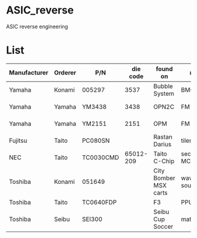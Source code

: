 # ASIC_reverse
ASIC reverse engineering


# List
|Manufacturer|Orderer|P/N|die code|found on|role|description|status|
|------------|-------|---|--------|--------|----|-----------|------|
|Yamaha|Konami|005297|3537|Bubble System|BMC|3um? GA|all complete|
|Yamaha|Yamaha|YM3438|3438|OPN2C|FM sound|1.5um? GA|WIP-see IKA3438|
|Yamaha|Yamaha|YM2151|2151|OPM|FM sound|3um? NMOS|WIP-see IKA2151|
|Fujitsu|Taito|PC080SN||Rastan<br> Darius|tilemaps||decapped|
|NEC|Taito|TC0030CMD|65012-209|Taito C-Chip|security MCU|NEC CMOS-4A|schematization complete|
|Toshiba|Konami|051649||City Bomber<br> MSX carts|wavetable sound|SCC|preparing|
|Toshiba|Taito|TC0640FDP||F3|PPU||decapped|
|Toshiba|Seibu|SEI300||Seibu Cup Soccer|math chip|0.8um sea-of-gates|preparing|
